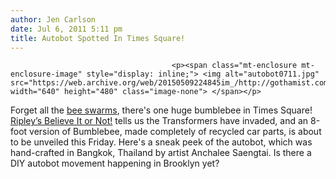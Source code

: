 ```yaml
---
author: Jen Carlson
date: Jul 6, 2011 5:11 pm
title: Autobot Spotted In Times Square!
---
```


	
										<p><span class="mt-enclosure mt-enclosure-image" style="display: inline;"> <img alt="autobot0711.jpg" src="https://web.archive.org/web/20150509224845im_/http://gothamist.com/attachments/arts_jen/autobot0711.jpg" width="640" height="480" class="image-none"> </span></p>

<p>Forget all the <a href="https://web.archive.org/web/20150509224845/http://gothamist.com/2011/05/31/just_call_it_little_ital-bee.php">bee swarms</a>, there&apos;s one huge bumblebee in Times Square! <a href="https://web.archive.org/web/20150509224845/http://www.ripleysnewyork.com/">Ripley&#x2019;s Believe It or Not!</a> tells us the Transformers have invaded, and an 8-foot version of Bumblebee, made completely of recycled car parts, is about to be unveiled this Friday. Here&apos;s a sneak peek of the autobot, which was hand-crafted in Bangkok, Thailand by artist Anchalee Saengtai. Is there a DIY autobot movement happening in Brooklyn yet?</p>					
										
									
				